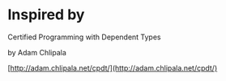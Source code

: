 # Inspired by

Certified Programming with Dependent Types

by Adam Chlipala

[http://adam.chlipala.net/cpdt/](http://adam.chlipala.net/cpdt/)